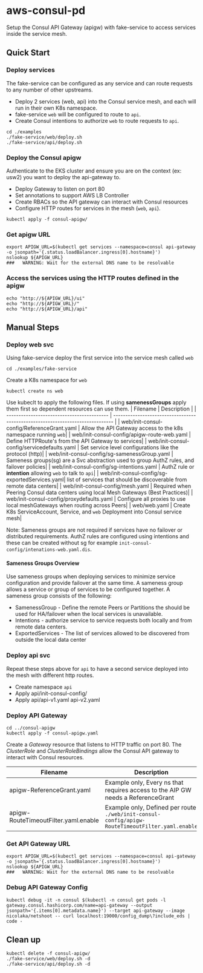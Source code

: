 # aws-consul-pd
Setup the Consul API Gateway (apigw) with fake-service to access services inside the service mesh.

## Quick Start
### Deploy services
The fake-service can be configured as any service and can route requests to any number of other upstreams. 
* Deploy 2 services (web, api) into the Consul service mesh, and each will run in their own K8s namespace.  
* fake-service `web` will be configured to route to `api`.
* Create Consul intentions to authorize `web` to route requests to `api`.

```
cd ./examples
./fake-service/web/deploy.sh
./fake-service/api/deploy.sh
```

### Deploy the Consul apigw
Authenticate to the EKS cluster and ensure you are on the context (ex: usw2) you want to deploy the api-gateway to.
* Deploy Gateway to listen on port 80
* Set annotations to support AWS LB Controller
* Create RBACs so the API gateway can interact with Consul resources
* Configure HTTP routes for services in the mesh (`web`, `api`).

```
kubectl apply -f consul-apigw/
```

### Get apigw URL
```
export APIGW_URL=$(kubectl get services --namespace=consul api-gateway -o jsonpath='{.status.loadBalancer.ingress[0].hostname}')
nslookup ${APIGW_URL}
###   WARNING: Wait for the external DNS name to be resolvable
```

### Access the services using the HTTP routes defined in the apigw
```
echo "http://${APIGW_URL}/ui"
echo "http://${APIGW_URL}/"
echo "http://${APIGW_URL}/api"
```

## Manual Steps
### Deploy web svc
Using fake-service deploy the first service into the service mesh called `web`
```
cd ./examples/fake-service
```

Create a K8s namespace for `web`
```
kubectl create ns web
```

Use kubeclt to apply the following files. If using **samenessGroups** apply them first so dependent resources can use them.
| Filename                                   | Description                                                                    |
| ------------------------------------------ | ------------------------------------------------------------------------------ |
| web/init-consul-config/ReferenceGrant.yaml     | Allow the API Gateway access to the k8s namespace running `web`|
| web/init-consul-config/apigw-route-web.yaml    | Define HTTPRoute's from the API Gateway to services|
| web/init-consul-config/servicedefaults.yaml    | Set service level configurations like the protocol (http)|
| web/init-consul-config/sg-samenessGroup.yaml   | Sameness groups(sg) are a Svc abstraction used to group AuthZ rules, and failover policies|
| web/init-consul-config/sg-intentions.yaml      | AuthZ rule or **intention** allowing `web` to talk to `api`|
| web/init-consul-config/sg-exportedServices.yaml| list of services that should be discoverable from remote data centers|
| web/init-consul-config/mesh.yaml               | Required when Peering Consul data centers using local Mesh Gateways (Best Practices)|
| web/init-consul-config/proxydefaults.yaml      | Configure all proxies to use local meshGateways when routing across Peers|
| web/web.yaml                                   | Create K8s ServiceAccount, Service, and `web` Deployment into Consul service mesh|

Note: Sameness groups are not required if services have no failover or distributed requirements.  AuthZ rules are configured using intentions and these can be created without sg for example `init-consul-config/intenations-web.yaml.dis`.

#### Sameness Groups Overview
Use sameness groups when deploying services to minimize service configuration and provide failover at the same time. A sameness group allows a service or group of services to be configured together. A sameness group consists of the following:
* SamenessGroup - Define the remote Peers or Partitions the should be used for HA/failover when the local services is unavailable.
* Intentions - authorize service to service requests both locally and from remote data centers.
* ExportedServices - The list of services allowed to be discovered from outside the local data center

### Deploy api svc
Repeat these steps above for `api` to have a second service deployed into the mesh with different http routes.
* Create namespace `api`
* Apply api/init-consul-config/
* Apply api/api-v1.yaml api-v2.yaml

### Deploy API Gateway
```
cd ../consul-apigw
kubectl apply -f consul-apigw.yaml
```
Create a *Gateway* resource that listens to HTTP traffic on port 80.  The *ClusterRole* and *ClusterRoleBindings* allow the Consul API gateway to interact with Consul resources.

| Filename                                   | Description                                                                    |
| ------------------------------------------ | ------------------------------------------------------------------------------ |
| apigw-ReferenceGrant.yaml                  | Example only, Every ns that requires access to the AIP GW needs a ReferenceGrant|
| apigw-RouteTimeoutFilter.yaml.enable       | Example only, Defined per route `./web/init-consul-config/apigw-RouteTimeoutFilter.yaml.enable`|

### Get API Gateway URL
```
export APIGW_URL=$(kubectl get services --namespace=consul api-gateway -o jsonpath='{.status.loadBalancer.ingress[0].hostname}')
nslookup ${APIGW_URL}
###   WARNING: Wait for the external DNS name to be resolvable
```

### Debug API Gateway Config
```
kubectl debug -it -n consul $(kubectl -n consul get pods -l gateway.consul.hashicorp.com/name=api-gateway --output jsonpath='{.items[0].metadata.name}') --target api-gateway --image nicolaka/netshoot -- curl localhost:19000/config_dump\?include_eds | code -
```


## Clean up
```
kubectl delete -f consul-apigw/
./fake-service/web/deploy.sh -d
./fake-service/api/deploy.sh -d

```
